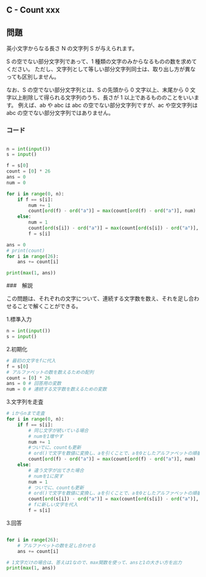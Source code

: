 


## C - Count xxx

## 問題

英小文字からなる長さ N の文字列 S が与えられます。

S の空でない部分文字列であって、1 種類の文字のみからなるものの数を求めてください。 ただし、文字列として等しい部分文字列同士は、取り出し方が異なっても区別しません。

なお、S の空でない部分文字列とは、S の先頭から 0 文字以上、末尾から 0 文字以上削除して得られる文字列のうち、長さが 1 以上であるもののことをいいます。 例えば、ab や abc は abc の空でない部分文字列ですが、ac や空文字列は abc の空でない部分文字列ではありません。

### コード

```python

n = int(input())
s = input()

f = s[0]
count = [0] * 26
ans = 0
num = 0

for i in range(0, n):
    if f == s[i]:
        num += 1
        count[ord(f) - ord("a")] = max(count[ord(f) - ord("a")], num)
    else:
        num = 1
        count[ord(s[i]) - ord("a")] = max(count[ord(s[i]) - ord("a")], 1)
        f = s[i]

ans = 0
# print(count)
for i in range(26):
    ans += count[i]

print(max(1, ans))

```

###　解説

この問題は、それぞれの文字について、連続する文字数を数え、それを足し合わせることで解くことができる。

1.標準入力

```python
n = int(input())
s = input()
```

2.初期化

```python
# 最初の文字をfに代入
f = s[0]
# アルファベットの数を数えるための配列
count = [0] * 26
ans = 0 # 回答用の変数
num = 0 # 連続する文字数を数えるための変数
```

3.文字列を走査

```python
# iからnまで走査
for i in range(0, n):
    if f == s[i]:
        # 同じ文字が続いている場合
        # numを1増やす
        num += 1
        #ついでに、countも更新
        # ord()で文字を数値に変換し、aを引くことで、aを0としたアルファベットの順番に変換
        count[ord(f) - ord("a")] = max(count[ord(f) - ord("a")], num)
    else:
        # 違う文字が出てきた場合
        # numを1に戻す
        num = 1
        # ついでに、countも更新
        # ord()で文字を数値に変換し、aを引くことで、aを0としたアルファベットの順番に変換
        count[ord(s[i]) - ord("a")] = max(count[ord(s[i]) - ord("a")], 1)
        # fに新しい文字を代入
        f = s[i]
```

3.回答

```python

for i in range(26):
    # アルファベットの数を足し合わせる
    ans += count[i]

# 1文字だけの場合は、答えは1なので、max関数を使って、ansと1の大きい方を出力
print(max(1, ans))

```


